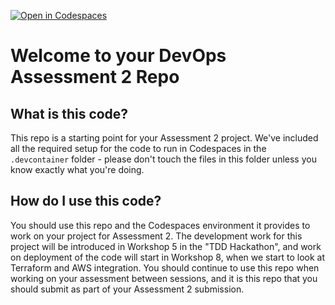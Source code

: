 [![Open in Codespaces](https://classroom.github.com/assets/launch-codespace-7f7980b617ed060a017424585567c406b6ee15c891e84e1186181d67ecf80aa0.svg)](https://classroom.github.com/open-in-codespaces?assignment_repo_id=11514614)
# Welcome to your DevOps Assessment 2 Repo

## What is this code?

This repo is a starting point for your Assessment 2 project. We've included all the required setup for the code to run in Codespaces in the `.devcontainer` folder - please don't touch the files in this folder unless you know exactly what you're doing.

## How do I use this code?

You should use this repo and the Codespaces environment it provides to work on your project for Assessment 2. The development work for this project will be introduced in Workshop 5 in the "TDD Hackathon", and work on deployment of the code will start in Workshop 8, when we start to look at Terraform and AWS integration. You should continue to use this repo when working on your assessment between sessions, and it is this repo that you should submit as part of your Assessment 2 submission.

